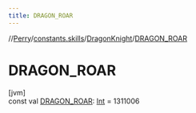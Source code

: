 ```yaml
---
title: DRAGON_ROAR
---
```

//[Perry](../../../index.html)/[constants.skills](../index.html)/[DragonKnight](index.html)/[DRAGON_ROAR](-d-r-a-g-o-n_-r-o-a-r.html)



# DRAGON_ROAR



[jvm]\
const val [DRAGON_ROAR](-d-r-a-g-o-n_-r-o-a-r.html): [Int](https://kotlinlang.org/api/latest/jvm/stdlib/kotlin/-int/index.html) = 1311006




